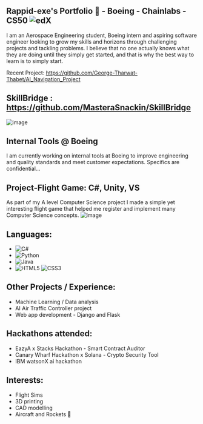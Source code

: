 ## Rappid-exe's Portfolio  👋 - Boeing - Chainlabs - CS50  ![edX](https://img.shields.io/badge/edX-%2302262B.svg?style=for-the-badge&logo=edX&logoColor=white)

I am an Aerospace Engineering student, Boeing intern and aspiring software engineer looking to grow my skills and horizons through challenging projects and tackling problems. 
I believe that no one actually knows what they are doing until they simply get started, and that is why the best way to learn is to simply start.


Recent Project: https://github.com/George-Tharwat-Thabet/AI_Navigation_Project

## SkillBridge : https://github.com/MasteraSnackin/SkillBridge
![image](https://github.com/user-attachments/assets/4e144171-bd4b-4ded-b2fe-b87fdc87233f)



## Internal Tools @ Boeing
I am currently working on internal tools at Boeing to improve engineering and quality standards and meet customer expectations. Specifics are confidential...






## Project-Flight Game: C#, Unity, VS 
As part of my A level Computer Science project I made a simple yet interesting flight game that helped me register and implement many Computer Science concepts.
![image](https://github.com/Rappid-exe/Rappid-exe/assets/77837076/81c74e78-5bb9-4539-9b7c-a5bca3299916)

## Languages:
- ![C#](https://img.shields.io/badge/c%23-%23239120.svg?style=for-the-badge&logo=csharp&logoColor=white)
- ![Python](https://img.shields.io/badge/python-3670A0?style=for-the-badge&logo=python&logoColor=ffdd54)
- ![Java](https://img.shields.io/badge/java-%23ED8B00.svg?style=for-the-badge&logo=openjdk&logoColor=white)
- ![HTML5](https://img.shields.io/badge/html5-%23E34F26.svg?style=for-the-badge&logo=html5&logoColor=white) ![CSS3](https://img.shields.io/badge/css3-%231572B6.svg?style=for-the-badge&logo=css3&logoColor=white)

## Other Projects / Experience:
- Machine Learning / Data analysis
- AI Air Traffic Controller project
- Web app development - Django and Flask

## Hackathons attended:
- EazyA x Stacks Hackathon - Smart Contract Auditor 
- Canary Wharf Hackathon x Solana - Crypto Security Tool
- IBM watsonX ai hackathon


## Interests:
- Flight Sims
- 3D printing
- CAD modelling
- Aircraft and Rockets 🚀


<!--
**Rappid-exe/Rappid-exe** is a ✨ _special_ ✨ repository because its `README.md` (this file) appears on your GitHub profile.

Here are some ideas to get you started:

- 🔭 I’m currently working on ...
- 🌱 I’m currently learning ...
- 👯 I’m looking to collaborate on ...
- 🤔 I’m looking for help with ...
- 💬 Ask me about ...
- 📫 How to reach me: ...
- 😄 Pronouns: ...
- ⚡ Fun fact: ...
-->
